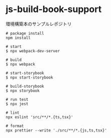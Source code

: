 # js-build-book-support

環境構築本のサンプルレポジトリ

```
# package install
npm install
```

```
# start
$ npx webpack-dev-server

# build
$ npx webpack

# start-storybook
$ npx start-storybook

# build-storybook
$ npx storybook

# run test
$ npx jest

# lint
npx eslint 'src/**/*.{ts,tsx}'

# format
npx prettier --write './src/**/*.{js,ts,tsx}'
```

